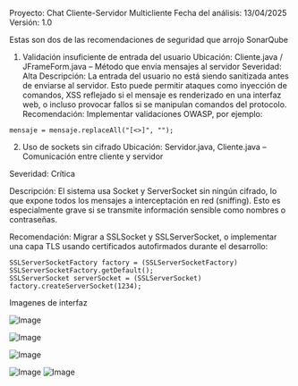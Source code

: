 Proyecto: Chat Cliente-Servidor Multicliente
Fecha del análisis: 13/04/2025
Versión: 1.0

Estas son dos de las recomendaciones de seguridad que arrojo SonarQube 

1. Validación insuficiente de entrada del usuario
Ubicación: Cliente.java / JFrameForm.java – Método que envía mensajes al servidor
Severidad: Alta
Descripción:
La entrada del usuario no está siendo sanitizada antes de enviarse al servidor. Esto puede permitir ataques como inyección de comandos, XSS reflejado si el mensaje es renderizado en una interfaz web, o incluso provocar fallos si se manipulan comandos del protocolo.
Recomendación:
Implementar validaciones OWASP, por ejemplo:
```
mensaje = mensaje.replaceAll("[<>]", ""); 
```

2. Uso de sockets sin cifrado
Ubicación: Servidor.java, Cliente.java – Comunicación entre cliente y servidor

Severidad: Crítica

Descripción:
El sistema usa Socket y ServerSocket sin ningún cifrado, lo que expone todos los mensajes a interceptación en red (sniffing). Esto es especialmente grave si se transmite información sensible como nombres o contraseñas.

Recomendación:
Migrar a SSLSocket y SSLServerSocket, o implementar una capa TLS usando certificados autofirmados durante el desarrollo:
```
SSLServerSocketFactory factory = (SSLServerSocketFactory) SSLServerSocketFactory.getDefault();
SSLServerSocket serverSocket = (SSLServerSocket) factory.createServerSocket(1234);
```

Imagenes de interfaz 

![Image](https://github.com/user-attachments/assets/ba80b91d-f007-4e5b-ae72-d06ef3662d39)

![Image](https://github.com/user-attachments/assets/70a835d1-c8ec-46f0-88f4-53ce1b052add)

![Image](https://github.com/user-attachments/assets/28b52e02-5cce-41b3-a04b-2dcc5763bcea)

![Image](https://github.com/user-attachments/assets/d3b1e2cd-e73d-4b9f-8995-69b4716a5e86)
![Image](https://github.com/user-attachments/assets/c1c8ddd1-728a-479a-a896-c7c3fae17a92)
